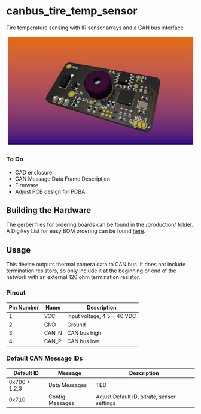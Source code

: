 # canbus_tire_temp_sensor

Tire temperature sensing with IR sensor arrays and a CAN bus interface

![PCB render](/hardware/PCB/production/images/version_1_1.png)

### To Do
* CAD enclosure
* CAN Message Data Frame Description
* Firmware
* Adjust PCB design for PCBA

## Building the Hardware
The gerber files for ordering boards can be found in the /production/ folder. A Digikey List for easy BOM ordering can be found [here](https://www.digikey.com/en/mylists/list/VY1O0SBB26).

## Usage
This device outputs thermal camera data to CAN bus. It does not include termination resistors, so only include it at the beginning or end of the network with an external 120 ohm termination resistor.

### Pinout

| Pin Number | Name     | Description                 |
| ---------- | -------- | --------------------------- |
| 1          | VCC      | Input voltage, 4.5 - 40 VDC |
| 2          | GND      | Ground                      |
| 3          | CAN_N    | CAN bus high                |
| 4          | CAN_P    | CAN bus low                 |

### Default CAN Message IDs

| Default ID     | Message            | Description                                 |
| -------------- | ------------------ | ------------------------------------------- |
| 0x700 + 1,2,3  | Data Messages      | TBD                                         |
| 0x710          | Config Messages    | Adjust Default ID, bitrate, sensor settings |
